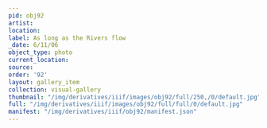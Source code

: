 ```yaml
---
pid: obj92
artist: 
location: 
label: As long as the Rivers flow
_date: 6/11/06
object_type: photo
current_location: 
source: 
order: '92'
layout: gallery_item
collection: visual-gallery
thumbnail: "/img/derivatives/iiif/images/obj92/full/250,/0/default.jpg"
full: "/img/derivatives/iiif/images/obj92/full/full/0/default.jpg"
manifest: "/img/derivatives/iiif/obj92/manifest.json"
---
```

